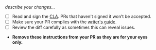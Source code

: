 _describe your changes..._

- [ ] Read and sign the [CLA][1]. PRs that haven't signed it won't be accepted.
- [ ] Make sure your PR complies with the [writer's guide][2].
- [ ] Review the diff carefully as sometimes this can reveal issues.
- __Remove these instructions from your PR as they are for your eyes only.__


[1]: https://cla.js.foundation/webpack/webpack.js.org
[2]: https://webpack.js.org/writers-guide/
